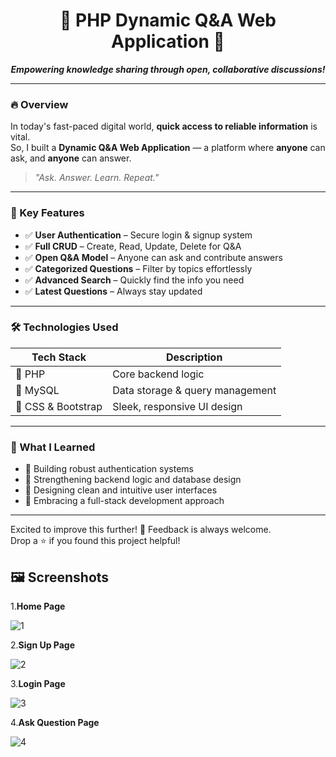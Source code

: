 <h1 align="center">
  🚀  PHP Dynamic Q&A Web Application 🚀
</h1>

<p align="center">
  <b><i>Empowering knowledge sharing through open, collaborative discussions!</i></b>
</p>

---

### 🔥 Overview

In today's fast-paced digital world, **quick access to reliable information** is vital.  
So, I built a **Dynamic Q&A Web Application** — a platform where **anyone** can ask, and **anyone** can answer.

> *"Ask. Answer. Learn. Repeat."*

---

### 🌟 Key Features

- ✅ **User Authentication** – Secure login & signup system  
- ✅ **Full CRUD** – Create, Read, Update, Delete for Q&A  
- ✅ **Open Q&A Model** – Anyone can ask and contribute answers  
- ✅ **Categorized Questions** – Filter by topics effortlessly  
- ✅ **Advanced Search** – Quickly find the info you need  
- ✅ **Latest Questions** – Always stay updated  

---

### 🛠️ Technologies Used

| Tech Stack        | Description                     |
|-------------------|---------------------------------|
| 🧠 PHP           | Core backend logic              |
| 💾 MySQL         | Data storage & query management |
| 🎨 CSS & Bootstrap | Sleek, responsive UI design     |

---

### 🚧 What I Learned

- 🔐 Building robust authentication systems  
- 🧱 Strengthening backend logic and database design  
- 🎯 Designing clean and intuitive user interfaces  
- 🚀 Embracing a full-stack development approach  

---

Excited to improve this further! 🚀 Feedback is always welcome.  
Drop a ⭐ if you found this project helpful!  


## 🖼️ Screenshots

1.**Home Page**

![1](https://github.com/user-attachments/assets/b81ac7ad-d8b2-4e5b-ae87-03530bdba1a8)

2.**Sign Up Page**

![2](https://github.com/user-attachments/assets/a01fdc98-4e04-46c2-b3ad-c0f0f322dec3)

3.**Login Page**

![3](https://github.com/user-attachments/assets/aa333e1e-2074-4df9-a1f7-1ce6080cdfbe)

4.**Ask Question Page**

![4](https://github.com/user-attachments/assets/d6262af0-b7fb-4227-a53a-85d8adfed9eb)








